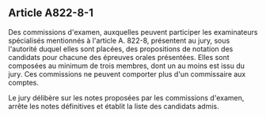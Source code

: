 Article A822-8-1
----
Des commissions d'examen, auxquelles peuvent participer les examinateurs
spécialisés mentionnés à l'article A. 822-8, présentent au jury, sous l'autorité
duquel elles sont placées, des propositions de notation des candidats pour
chacune des épreuves orales présentées. Elles sont composées au minimum de trois
membres, dont un au moins est issu du jury. Ces commissions ne peuvent comporter
plus d'un commissaire aux comptes.

Le jury délibère sur les notes proposées par les commissions d'examen, arrête
les notes définitives et établit la liste des candidats admis.
